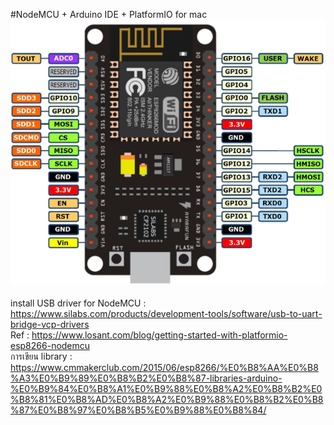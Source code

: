 #NodeMCU + Arduino IDE + PlatformIO for mac
<br>
<img src="https://github.com/fythatthepce/feez_Arduino-Android/blob/master/Pictures/nodemcu_pins.png"/>
<br>
<br>
install USB driver for NodeMCU : https://www.silabs.com/products/development-tools/software/usb-to-uart-bridge-vcp-drivers <br>
Ref : https://www.losant.com/blog/getting-started-with-platformio-esp8266-nodemcu <br>
การเขียน library : https://www.cmmakerclub.com/2015/06/esp8266/%E0%B8%AA%E0%B8%A3%E0%B9%89%E0%B8%B2%E0%B8%87-libraries-arduino-%E0%B9%84%E0%B8%A1%E0%B9%88%E0%B8%A2%E0%B8%B2%E0%B8%81%E0%B8%AD%E0%B8%A2%E0%B9%88%E0%B8%B2%E0%B8%87%E0%B8%97%E0%B8%B5%E0%B9%88%E0%B8%84/<br>
<br>





